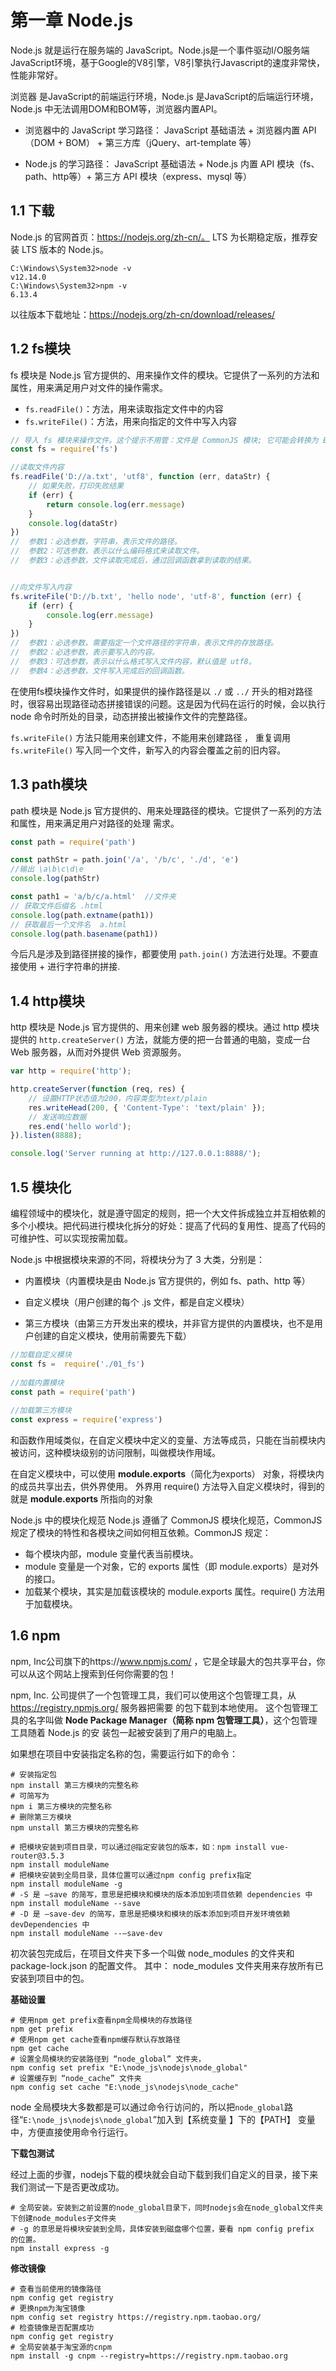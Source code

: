 # 第一章 Node.js

Node.js 就是运行在服务端的 JavaScript。Node.js是一个事件驱动I/O服务端JavaScript环境，基于Google的V8引擎，V8引擎执行Javascript的速度非常快，性能非常好。

浏览器 是JavaScript的前端运行环境，Node.js 是JavaScript的后端运行环境，Node.js 中无法调用DOM和BOM等，浏览器内置API。

- 浏览器中的 JavaScript 学习路径： JavaScript 基础语法 + 浏览器内置 API（DOM + BOM） + 第三方库（jQuery、art-template 等）

- Node.js 的学习路径： JavaScript 基础语法 + Node.js 内置 API 模块（fs、path、http等）+ 第三方 API 模块（express、mysql 等）

## 1.1 下载

Node.js 的官网首页：https://nodejs.org/zh-cn/。 LTS 为长期稳定版，推荐安装 LTS 版本的 Node.js。

```apl
C:\Windows\System32>node -v
v12.14.0
C:\Windows\System32>npm -v
6.13.4
```

以往版本下载地址：https://nodejs.org/zh-cn/download/releases/

## 1.2 fs模块

fs 模块是 Node.js 官方提供的、用来操作文件的模块。它提供了一系列的方法和属性，用来满足用户对文件的操作需求。

- `fs.readFile()`：方法，用来读取指定文件中的内容 
- `fs.writeFile()`：方法，用来向指定的文件中写入内容

```js
// 导入 fs 模块来操作文件。这个提示不用管：文件是 CommonJS 模块; 它可能会转换为 ES 模块。
const fs = require('fs')

//读取文件内容
fs.readFile('D://a.txt', 'utf8', function (err, dataStr) {
    // 如果失败，打印失败结果
    if (err) {
        return console.log(err.message)
    }
    console.log(dataStr)
})
//  参数1：必选参数，字符串，表示文件的路径。
//  参数2：可选参数，表示以什么编码格式来读取文件。
//  参数3：必选参数，文件读取完成后，通过回调函数拿到读取的结果。


//向文件写入内容
fs.writeFile('D://b.txt', 'hello node', 'utf-8', function (err) {
    if (err) {
        console.log(err.message)
    }
})
//  参数1：必选参数，需要指定一个文件路径的字符串，表示文件的存放路径。
//  参数2：必选参数，表示要写入的内容。
//  参数3：可选参数，表示以什么格式写入文件内容，默认值是 utf8。
//  参数4：必选参数，文件写入完成后的回调函数。
```

在使用fs模块操作文件时，如果提供的操作路径是以 `./` 或 `../` 开头的相对路径时，很容易出现路径动态拼接错误的问题。这是因为代码在运行的时候，会以执行 node 命令时所处的目录，动态拼接出被操作文件的完整路径。

`fs.writeFile()` 方法只能用来创建文件，不能用来创建路径 ， 重复调用 `fs.writeFile()` 写入同一个文件，新写入的内容会覆盖之前的旧内容。

## 1.3 path模块

path 模块是 Node.js 官方提供的、用来处理路径的模块。它提供了一系列的方法和属性，用来满足用户对路径的处理 需求。

```js
const path = require('path')

const pathStr = path.join('/a', '/b/c', './d', 'e')
//输出 \a\b\c\d\e
console.log(pathStr) 

const path1 = 'a/b/c/a.html'  //文件夹    
// 获取文件后缀名 .html
console.log(path.extname(path1))
// 获取最后一个文件名  a.html
console.log(path.basename(path1))
```

今后凡是涉及到路径拼接的操作，都要使用 `path.join()` 方法进行处理。不要直接使用 + 进行字符串的拼接.

## 1.4 http模块

http 模块是 Node.js 官方提供的、用来创建 web 服务器的模块。通过 http 模块提供的 `http.createServer()` 方法，就能方便的把一台普通的电脑，变成一台 Web 服务器，从而对外提供 Web 资源服务。

```js
var http = require('http');

http.createServer(function (req, res) {
    // 设置HTTP状态值为200，内容类型为text/plain
    res.writeHead(200, { 'Content-Type': 'text/plain' });
    // 发送响应数据
    res.end('hello world');
}).listen(8888);

console.log('Server running at http://127.0.0.1:8888/');
```

## 1.5 模块化

编程领域中的模块化，就是遵守固定的规则，把一个大文件拆成独立并互相依赖的多个小模块。把代码进行模块化拆分的好处：提高了代码的复用性、提高了代码的可维护性、可以实现按需加载。

Node.js 中根据模块来源的不同，将模块分为了 3 大类，分别是：

- 内置模块（内置模块是由 Node.js 官方提供的，例如 fs、path、http 等）

- 自定义模块（用户创建的每个 .js 文件，都是自定义模块）

- 第三方模块（由第三方开发出来的模块，并非官方提供的内置模块，也不是用户创建的自定义模块，使用前需要先下载）

```js
//加载自定义模块
const fs =  require('./01_fs')
 
//加载内置模块
const path = require('path')
 
//加载第三方模块
const express = require('express')
```

和函数作用域类似，在自定义模块中定义的变量、方法等成员，只能在当前模块内被访问，这种模块级别的访问限制，叫做模块作用域。

在自定义模块中，可以使用 **module.exports**（简化为exports） 对象，将模块内的成员共享出去，供外界使用。 外界用 require() 方法导入自定义模块时，得到的就是 **module.exports** 所指向的对象

 Node.js 中的模块化规范 Node.js 遵循了 CommonJS 模块化规范，CommonJS 规定了模块的特性和各模块之间如何相互依赖。CommonJS 规定：

- 每个模块内部，module 变量代表当前模块。
- module 变量是一个对象，它的 exports 属性（即 module.exports）是对外的接口。
- 加载某个模块，其实是加载该模块的 module.exports 属性。require() 方法用于加载模块。

## 1.6 npm

npm, Inc公司旗下的https://www.npmjs.com/ ，它是全球最大的包共享平台，你可以从这个网站上搜索到任何你需要的包！ 

npm, Inc. 公司提供了一个包管理工具，我们可以使用这个包管理工具，从 https://registry.npmjs.org/ 服务器把需要 的包下载到本地使用。 这个包管理工具的名字叫做 **Node Package Manager（简称 npm 包管理工具）**，这个包管理工具随着 Node.js 的安 装包一起被安装到了用户的电脑上。

如果想在项目中安装指定名称的包，需要运行如下的命令：

```apl
# 安装指定包
npm install 第三方模块的完整名称
# 可简写为
npm i 第三方模块的完整名称
# 删除第三方模块
npm unstall 第三方模块的完整名称
```

```apl
# 把模块安装到项目目录，可以通过@指定安装包的版本，如：npm install vue-router@3.5.3
npm install moduleName
# 把模块安装到全局目录，具体位置可以通过npm config prefix指定
npm install moduleName -g
# -S 是 –save 的简写，意思是把模块和模块的版本添加到项目依赖 dependencies 中
npm install moduleName --save
# -D 是 –save-dev 的简写，意思是把模块和模块的版本添加到项目开发环境依赖 devDependencies 中
npm install moduleName --–save-dev
```

初次装包完成后，在项目文件夹下多一个叫做 node_modules 的文件夹和 package-lock.json 的配置文件。 其中： node_modules 文件夹用来存放所有已安装到项目中的包。

**基础设置**

```apl
# 使用npm get prefix查看npm全局模块的存放路径
npm get prefix
# 使用npm get cache查看npm缓存默认存放路径
npm get cache
# 设置全局模块的安装路径到 “node_global” 文件夹，
npm config set prefix "E:\node_js\nodejs\node_global"
# 设置缓存到 “node_cache” 文件夹
npm config set cache "E:\node_js\nodejs\node_cache"
```

 node 全局模块大多数都是可以通过命令行访问的，所以把`node_global`路径“`E:\node_js\nodejs\node_global`”加入到【系统变量 】下的【PATH】 变量中，方便直接使用命令行运行。

**下载包测试**

经过上面的步骤，nodejs下载的模块就会自动下载到我们自定义的目录，接下来我们测试一下是否更改成功。

```apl
# 全局安装。安装到之前设置的node_global目录下，同时nodejs会在node_global文件夹下创建node_modules子文件夹
# -g 的意思是将模块安装到全局，具体安装到磁盘哪个位置，要看 npm config prefix 的位置。
npm install express -g
```

**修改镜像**

```apl
# 查看当前使用的镜像路径
npm config get registry
# 更换npm为淘宝镜像
npm config set registry https://registry.npm.taobao.org/
# 检查镜像是否配置成功
npm config get registry
# 全局安装基于淘宝源的cnpm
npm install -g cnpm --registry=https://registry.npm.taobao.org
```
